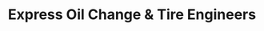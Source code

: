 ---
title: "Express Oil Change & Tire Engineers"
url: /fort-mill/express-oil-change-and-tire-engineers/
shop: tyres
---